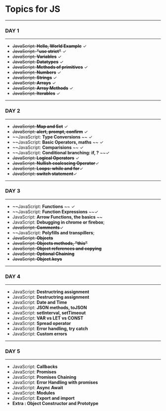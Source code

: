 # Topics for JS

---

### DAY 1

---

- ~~JavaScript: **Hello, World Example**~~ &check;
- ~~JavaScript: **"use strict"**~~ &check;
- ~~JavaScript: **Variables**~~ &check;
- ~~JavaScript: **Datatypes**~~ &check;
- ~~JavaScript: **Methods of primitives**~~ &check;
- ~~JavaScript: **Numbers**~~ &check;
- ~~JavaScript: **Strings**~~ &check;
- ~~JavaScript: **Arrays**~~ &check;
- ~~JavaScript: **Array Methods**~~ &check;
- ~~JavaScript: **Iterables**~~ &check;

---

### DAY 2

---

- ~~JavaScript: **Map and Set**~~ &check;
- ~~JavaScript: **alert, prompt, confirm**~~ &check;
- ~~JavaScript: **Type Conversions** ~~ &check;
- ~~JavaScript: **Basic Operators, maths** ~~ &check;
- ~~JavaScript: **Comparisions** ~~ &check;
- ~~JavaScript: **Conditional branching: if, ?** ~~&check;
- ~~JavaScript: **Logical Operators**~~ &check;
- ~~JavaScript: **Nullish coalescing Operator**~~&check;
- ~~JavaScript: **Loops: while and for**~~&check;
- ~~JavaScript: **switch statement**~~&check;

---

### DAY 3

---

- ~~JavaScript: **Functions** ~~ &check;
- ~~JavaScript: **Function Expressions** ~~&check;
- JavaScript: **Arrow Functions, the basics**                       ~~
- JavaScript: **Debugging in chrome or firebox**;
- ~~JavaScript: **Comments**~~&check;
- ~~JavaScript: **Polyfills and transpillers**;
- ~~JavaScript: **Objects**~~
- ~~JavaScript: **Objects methods, "this"**~~
- ~~JavaScript: **Object references and copying**~~
- ~~JavaScript: **Optional Chaining**~~
- ~~JavaScript: **Object.keys**~~

---

### DAY 4

---

- JavaScript: **Destructring assignment**
- JavaScript: **Destructring assignment**
- JavaScript: **Date and Time**
- JavaScript: **JSON methods, toJSON**
- JavaScript: **setInterval, setTimeout**
- JavaScript: **VAR vs LET vs CONST**
- JavaScript: **Spread operator**
- JavaScript: **Error handling, try catch**
- JavaScript: **Custom errors**

---

### DAY 5

---

- JavaScript: **Callbacks**
- JavaScript: **Promises**
- JavaScript: **Promises Chaining**
- JavaScript: **Error Handling with promises**
- JavaScript: **Async Await**
- JavaScript: **Modules**
- JavaScript: **Export and import**
- **Extra : Object Constructor and Prototype**
